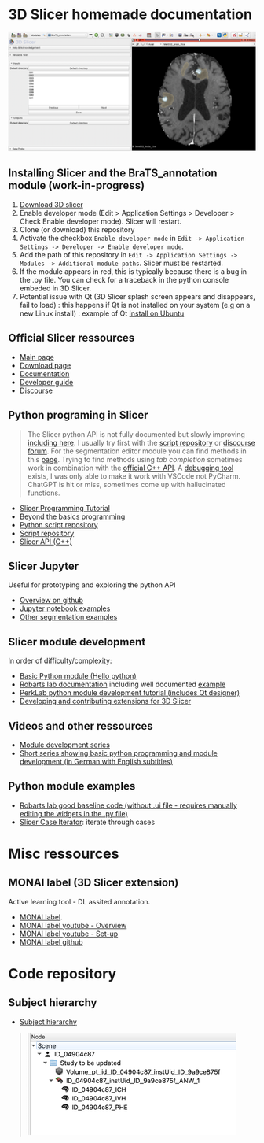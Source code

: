 # 3D Slicer homemade documentation

<p align="center">
  <img src="https://github.com/laurentletg/Intro_3DSlicer_module_scripting/blob/main/mkdocs_Slicer/docs/readme%20image%20asnr%20ai%20workshop.png" />
</p>


## Installing Slicer and the BraTS_annotation module (work-in-progress)
1. [Download 3D slicer](https://download.slicer.org)
2. Enable developer mode (Edit > Application Settings > Developer > Check Enable developer mode). Slicer will restart. 
3. Clone (or download) this repository
4. Activate the checkbox `Enable developer mode` in `Edit -> Application Settings -> Developer -> Enable developer mode`. 
6. Add the path of this repository in `Edit -> Application Settings -> Modules -> Additional module paths`. Slicer must be restarted.
7. If the module appears in red, this is typically because there is a bug in the .py file. You can check for a traceback in the python console embeded in 3D Slicer. 
8. Potential issue with Qt (3D Slicer splash screen appears and disappears, fail to load) : this happens if Qt is not installed on your system (e.g on a new Linux install) : example of Qt [install on Ubuntu](https://wiki.qt.io/Install_Qt_5_on_Ubuntu) 


## Official Slicer ressources
- [Main page](https://www.slicer.org)
- [Download page](https://download.slicer.org)
- [Documentation](https://slicer.readthedocs.io/en/latest/)
- [Developer guide](https://slicer.readthedocs.io/en/latest/developer_guide/index.html)
- [Discourse](https://discourse.slicer.org)

## Python programing in Slicer
> The Slicer python API is not fully documented but slowly improving [including here](https://slicer.readthedocs.io/en/latest/developer_guide/modules/index.html). I usually try first with the [script repository](https://slicer.readthedocs.io/en/latest/developer_guide/script_repository.html) or [discourse forum](https://discourse.slicer.org). For the segmentation editor module you can find methods in this [page](https://slicer.readthedocs.io/en/latest/developer_guide/modules/segmenteditor.html). Trying to find methods using *tab completion* sometimes work in combination with the [official C++ API](https://apidocs.slicer.org/main/). A [debugging tool](https://github.com/SlicerRt/SlicerDebuggingTools) exists, I was only able to make it work with VSCode not PyCharm.  ChatGPT is hit or miss, sometimes come up with hallucinated functions. 

- [Slicer Programming Tutorial](https://spujol.github.io/SlicerProgrammingTutorial/)
- [Beyond the basics programming](https://www.slicer.org/w/img_auth.php/7/79/SlicerModulesProgrammingBeyondBasics.pdf)
- [Python script repository](https://slicer.readthedocs.io/en/latest/developer_guide/script_repository.html)
- [Script repository](https://slicer.readthedocs.io/en/latest/developer_guide/script_repository.html)
- [Slicer API (C++)](https://apidocs.slicer.org/main/)


## Slicer Jupyter
Useful for prototyping and exploring the python API

- [Overview on github](https://github.com/Slicer/SlicerJupyter)
- [Jupyter notebook examples](https://github.com/Slicer/SlicerNotebooks)
- [Other segmentation examples](https://gist.github.com/lassoan)

## Slicer module development 
In order of difficulty/complexity:

- [Basic Python module (Hello python)](https://www.slicer.org/w/img_auth.php/c/c0/Slicer4_ProgrammingTutorial_Slicer4.5.pdf)
- [Robarts lab documentation](https://www.robarts.ca/computerassistedsurgery/create_your_own/index.html) including well documented [example](https://github.com/lgroves6/SlicerIGTDevelopment/blob/master/YourModuleName.py) 
- [PerkLab python module development tutorial (includes Qt designer)](https://www.slicer.org/wiki/Documentation/Nightly/Training#Tutorials_for_software_developers)
- [Developing and contributing extensions for 3D Slicer](https://docs.google.com/presentation/d/1JXIfs0rAM7DwZAho57Jqz14MRn2BIMrjB17Uj_7Yztc/edit#slide=id.g41f90baec_028)

## Videos and other ressources

- [Module development series](https://www.youtube.com/@3dslicertutorial)
- [Short series showing basic python programming and module development (in German with English subtitles)](https://youtube.com/playlist?list=PLJWCUXz3GeAfmYLiFcKus_c0jcsMnVsgb)

## Python module examples

- [Robarts lab good baseline code (without .ui file - requires manually editing the widgets in the .py file)](https://github.com/lgroves6/SlicerIGTDevelopment/blob/master/YourModuleName.py)
- [Slicer Case Iterator](https://github.com/JoostJM/SlicerCaseIterator): iterate through cases 

# Misc ressources
## MONAI label (3D Slicer extension)
Active learning tool - DL assited annotation.

- [MONAI label](https://monai.io/label.html). 
- [MONAI label youtube - Overview](https://youtu.be/KjwuFx0pTXU)
- [MONAI label youtube - Set-up](https://youtu.be/8y1OBQs2wis)
- [MONAI label github](https://github.com/Project-MONAI/MONAILabel)


# Code repository

## Subject hierarchy
- [Subject hierarchy](https://slicer.readthedocs.io/en/latest/developer_guide/script_repository.html#subject-hierarchy)
> ![Slicer subject hierachy.png](images%2FSlicer%20subject%20hierachy.png)
```py

```

```


